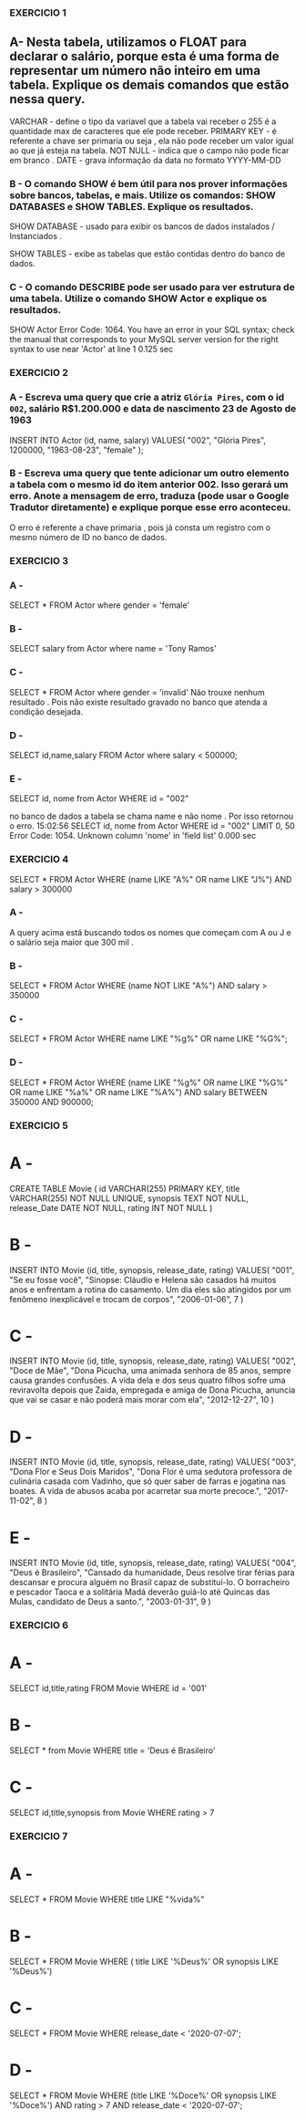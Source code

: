 ###  EXERCICIO 1

## A- Nesta tabela, utilizamos o FLOAT para declarar o salário, porque esta é uma forma de representar um número não inteiro em uma tabela. Explique os demais comandos que estão nessa query.

VARCHAR - define o tipo da variavel que a tabela vai receber o 255 é a quantidade max de caracteres que ele pode receber.
PRIMARY KEY -  é referente a chave ser primaria ou seja , ela não pode receber um valor igual ao que já esteja na tabela. 
NOT NULL - indica que o campo não pode ficar em branco .
DATE - grava informação  da data no formato YYYY-MM-DD 

### B - O comando SHOW é bem útil para nos prover informações sobre bancos, tabelas, e mais. Utilize os comandos: SHOW DATABASES e SHOW TABLES. Explique os resultados.

SHOW DATABASE - usado para exibir  os bancos de dados instalados / Instanciados .

SHOW TABLES - exibe as tabelas que estão contidas dentro do banco de dados.

### C - O comando DESCRIBE pode ser usado para ver estrutura de uma tabela. Utilize o comando SHOW Actor e explique os resultados.

SHOW Actor	Error Code: 1064. You have an error in your SQL syntax; check the manual that corresponds to your MySQL server version for the right syntax to use near 'Actor' at line 1	0.125 sec

### EXERCICIO 2

### A - Escreva uma query que crie a atriz `Glória Pires`, com o id `002`, salário R$1.200.000 e data de nascimento 23 de Agosto de 1963

INSERT INTO Actor (id, name, salary)
VALUES(
  "002", 
  "Glória Pires",
  1200000,
  "1963-08-23", 
  "female"
);

### B - Escreva uma query que tente adicionar um outro elemento a tabela com o mesmo id do item anterior 002. Isso gerará um erro. Anote a mensagem de erro, traduza (pode usar o Google Tradutor diretamente) e explique porque esse erro aconteceu.

O erro é referente a chave primaria , pois já consta um registro com o mesmo número de ID no banco de dados. 

### EXERCICIO 3

### A - 
SELECT * FROM Actor where gender = 'female'

### B -
SELECT salary from Actor where name = 'Tony Ramos'

### C -
SELECT * FROM Actor where gender = 'invalid'
Não trouxe nenhum resultado . Pois não existe resultado gravado no banco que atenda a condição desejada. 

### D - 

SELECT id,name,salary FROM Actor where salary < 500000;

### E - 
SELECT id, nome from Actor WHERE id = "002"

no banco de dados a tabela se chama name e não nome . Por isso retornou o erro. 
15:02:56	SELECT id, nome from Actor WHERE id = "002" LIMIT 0, 50	Error Code: 1054. Unknown column 'nome' in 'field list'	0.000 sec

### EXERCICIO 4

SELECT * FROM Actor
WHERE (name LIKE "A%" OR name LIKE "J%") AND salary > 300000

### A - 

A query acima está buscando todos os nomes que começam com A ou J e o salário seja maior que 300 mil .

### B - 
SELECT * FROM Actor
WHERE (name NOT LIKE "A%") AND salary > 350000

### C -
SELECT * FROM Actor
WHERE name LIKE "%g%" OR name LIKE "%G%";

### D - 
SELECT * FROM Actor
WHERE (name LIKE "%g%" OR name LIKE "%G%" OR name LIKE "%a%" OR name LIKE "%A%")
AND salary BETWEEN 350000 AND 900000;

### EXERCICIO 5
# A -
CREATE TABLE Movie (
		id VARCHAR(255) PRIMARY KEY,
    title VARCHAR(255) NOT NULL UNIQUE,
    synopsis TEXT NOT NULL,
    release_Date DATE NOT NULL,
    rating INT NOT NULL
)

# B - 
INSERT INTO Movie (id, title, synopsis, release_date, rating) 
VALUES(
	"001",
    "Se eu fosse você",
    "Sinopse: Cláudio e Helena são casados há muitos anos e enfrentam a rotina do casamento. Um dia eles são atingidos por um fenômeno inexplicável e trocam de corpos",
    "2006-01-06",
    7
)

# C - 
INSERT INTO Movie (id, title, synopsis, release_date, rating) 
VALUES(
	"002",
    "Doce de Mãe",
    "Dona Picucha, uma animada senhora de 85 anos, sempre causa grandes confusões. A vida dela e dos seus quatro filhos sofre uma reviravolta depois que Zaida, empregada e amiga de Dona Picucha, anuncia que vai se casar e não poderá mais morar com ela",
    "2012-12-27",
    10
)
# D - 
INSERT INTO Movie (id, title, synopsis, release_date, rating) 
VALUES(
	"003",
    "Dona Flor e Seus Dois Maridos",
    "Dona Flor é uma sedutora professora de culinária casada com Vadinho, que só quer saber de farras e jogatina nas boates. A vida de abusos acaba por acarretar sua morte precoce.",
    "2017-11-02",
    8
)

# E -
INSERT INTO Movie (id, title, synopsis, release_date, rating) 
VALUES(
	"004",
    "Deus é Brasileiro",
    "Cansado da humanidade, Deus resolve tirar férias para descansar e procura alguém no Brasil capaz de substituí-lo. O borracheiro e pescador Taoca e a solitária Madá deverão guiá-lo até Quincas das Mulas, candidato de Deus a santo.",
    "2003-01-31",
    9
)

### EXERCICIO 6

# A - 

SELECT id,title,rating FROM Movie WHERE id = '001'

# B - 
SELECT * from Movie WHERE title = 'Deus é Brasileiro'

# C -
SELECT id,title,synopsis from Movie WHERE rating > 7 

### EXERCICIO 7 

# A - 
SELECT * FROM Movie WHERE title LIKE "%vida%"

# B - 

SELECT * FROM Movie WHERE ( title LIKE '%Deus%' OR synopsis LIKE '%Deus%')

# C - 

SELECT * FROM Movie WHERE release_date < '2020-07-07';

# D - 

SELECT * FROM Movie WHERE (title LIKE '%Doce%' OR synopsis LIKE '%Doce%') AND rating > 7  AND release_date < '2020-07-07';
